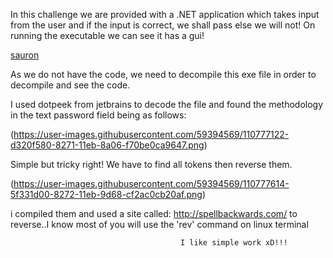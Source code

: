 In this challenge we are provided with a .NET application which takes input from the user and if the input is correct, we shall pass else we will not!
On running the executable we can see it has a gui!

[sauron](https://user-images.githubusercontent.com/59394569/110738037-a05e0980-823f-11eb-967a-5445e6072e98.png)


As we do not have the code, we need to decompile this exe file in order to decompile and see the code.

I used dotpeek from jetbrains to decode the file and found the methodology in the text password field being as follows: 

(https://user-images.githubusercontent.com/59394569/110777122-d320f580-8271-11eb-8a06-f70be0ca9647.png)

Simple but tricky right! We have to find all tokens then reverse them.

(https://user-images.githubusercontent.com/59394569/110777614-5f331d00-8272-11eb-9d68-cf2ac0cb20af.png)


i compiled them and used a site called: http://spellbackwards.com/ to reverse..I know most of you will use the 'rev' command on linux terminal




                                          I like simple work xD!!!



